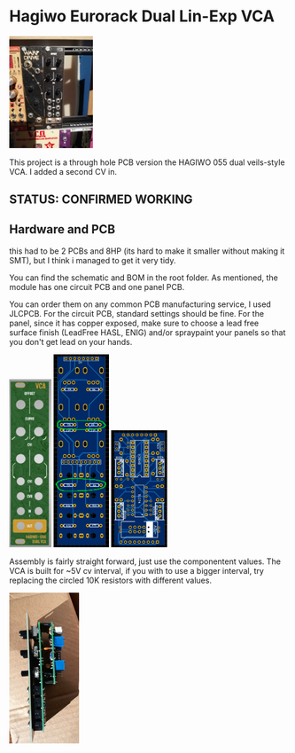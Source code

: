 # Hagiwo Eurorack Dual Lin-Exp VCA
<img src="images/in_rack.jpg" width="30%" height="30%">

This project is a through hole PCB version the HAGIWO 055 dual veils-style VCA. I added a second CV in. 

## STATUS: CONFIRMED WORKING

## Hardware and PCB
this had to be 2 PCBs and 8HP (its hard to make it smaller without making it SMT), but I think i managed to get it very tidy.

You can find the schematic and BOM in the root folder. 
As mentioned, the module has one circuit PCB and one panel PCB. 

You can order them on any common PCB manufacturing service, I used JLCPCB. For the circuit PCB, standard settings should be fine.
For the panel, since it has copper exposed, make sure to choose a lead free surface finish (LeadFree HASL, ENIG) and/or spraypaint your panels so that you don't get lead on your hands.

<img src="images/panel.JPG" width="15%" height="15%"> <img src="images/changethis.png" width="20%" height="20%"> <img src="images/vca_pcb2.JPG" width="20%" height="20%">

Assembly is fairly straight forward, just use the componentent values.
The VCA is built for ~5V cv interval, if you with to use a bigger interval, try replacing the circled 10K resistors with different values.

<img src="images/side.jpg" width="25%" height="25%"> 
